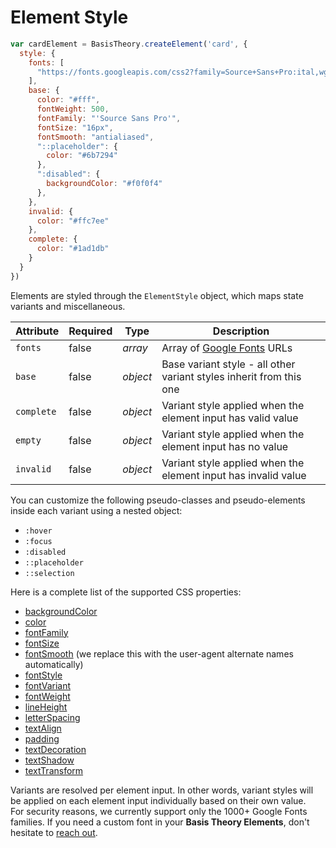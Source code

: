 # Element Style

```jsx
var cardElement = BasisTheory.createElement('card', {
  style: {
    fonts: [
      "https://fonts.googleapis.com/css2?family=Source+Sans+Pro:ital,wght@0,200;0,300;0,400;0,600;0,700;0,900;1,200;1,300;1,400;1,600;1,700;1,900&display=swap"
    ],
    base: {
      color: "#fff",
      fontWeight: 500,
      fontFamily: "'Source Sans Pro'",
      fontSize: "16px",
      fontSmooth: "antialiased",
      "::placeholder": {
        color: "#6b7294"
      },
      ":disabled": {
        backgroundColor: "#f0f0f4"
      },
    },
    invalid: {
      color: "#ffc7ee"
    },
    complete: {
      color: "#1ad1db"
    }    
  }
})
```

Elements are styled through the `ElementStyle` object, which maps state variants and miscellaneous.

Attribute  | Required | Type                   | Description
---------- | -------- | ----------------       | -----------
`fonts`    | false    | *array*                | Array of <a href="https://fonts.google.com/" target="_blank">Google Fonts</a> URLs
`base`     | false    | *object*               | Base variant style - all other variant styles inherit from this one
`complete` | false    | *object*               | Variant style applied when the element input has valid value
`empty`    | false    | *object*               | Variant style applied when the element input has no value
`invalid`  | false    | *object*               | Variant style applied when the element input has invalid value

You can customize the following pseudo-classes and pseudo-elements inside each variant using a nested object:

- `:hover`
- `:focus`
- `:disabled`  
- `::placeholder`
- `::selection`

Here is a complete list of the supported CSS properties:

- <a href="https://developer.mozilla.org/en-US/docs/Web/CSS/background-color" target="_blank">backgroundColor</a>
- <a href="https://developer.mozilla.org/en-US/docs/Web/CSS/color" target="_blank">color</a>
- <a href="https://developer.mozilla.org/en-US/docs/Web/CSS/font-family" target="_blank">fontFamily</a>
- <a href="https://developer.mozilla.org/en-US/docs/Web/CSS/font-size" target="_blank">fontSize</a>
- <a href="https://developer.mozilla.org/en-US/docs/Web/CSS/font-smooth" target="_blank">fontSmooth</a> (we replace this with the user-agent alternate names automatically)
- <a href="https://developer.mozilla.org/en-US/docs/Web/CSS/font-style" target="_blank">fontStyle</a>
- <a href="https://developer.mozilla.org/en-US/docs/Web/CSS/font-variant" target="_blank">fontVariant</a>
- <a href="https://developer.mozilla.org/en-US/docs/Web/CSS/font-weight" target="_blank">fontWeight</a>
- <a href="https://developer.mozilla.org/en-US/docs/Web/CSS/line-height" target="_blank">lineHeight</a>
- <a href="https://developer.mozilla.org/en-US/docs/Web/CSS/letter-spacing" target="_blank">letterSpacing</a>
- <a href="https://developer.mozilla.org/en-US/docs/Web/CSS/text-align" target="_blank">textAlign</a>
- <a href="https://developer.mozilla.org/en-US/docs/Web/CSS/padding" target="_blank">padding</a>
- <a href="https://developer.mozilla.org/en-US/docs/Web/CSS/text-decoration" target="_blank">textDecoration</a>
- <a href="https://developer.mozilla.org/en-US/docs/Web/CSS/text-shadow" target="_blank">textShadow</a>
- <a href="https://developer.mozilla.org/en-US/docs/Web/CSS/text-transform" target="_blank">textTransform</a>


<aside class="notice">
  <span>Variants are resolved per element input. In other words, variant styles will be applied on each element input individually based on their own value.</span>
</aside>

<aside class="warning">
  <span>For security reasons, we currently support only the 1000+ Google Fonts families. If you need a custom font in your <strong>Basis Theory Elements</strong>, don't hesitate to <a href="mailto:support@basistheory.com">reach out</a>.</span>
</aside>
